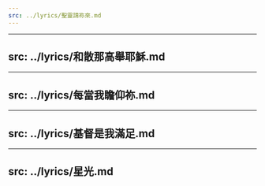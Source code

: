 ```yaml
---
src: ../lyrics/聖靈請祢來.md
---
```


---
src: ../lyrics/和散那高舉耶穌.md
---

---
src: ../lyrics/每當我瞻仰祢.md
---

---
src: ../lyrics/基督是我滿足.md
---

---
src: ../lyrics/星光.md
---